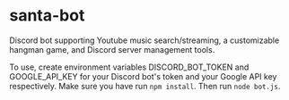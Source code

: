 # santa-bot
Discord bot supporting Youtube music search/streaming, a customizable hangman game, and Discord server management tools.

To use, create environment variables DISCORD_BOT_TOKEN and GOOGLE_API_KEY for your Discord bot's token and your Google API key respectively. Make sure you have run ```npm install```. Then run ```node bot.js```.